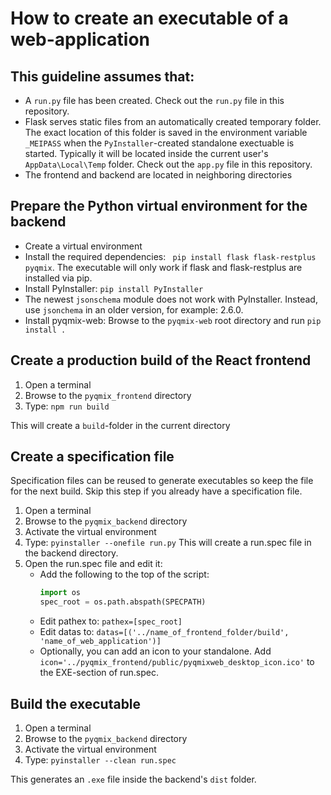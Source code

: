 # How to create an executable of a web-application

## This guideline assumes that:
- A `run.py` file has been created. 
Check out the `run.py` file in this repository.
- Flask serves static files from an automatically created temporary folder. The exact location of this folder is saved in the environment variable `_MEIPASS` when the `PyInstaller`-created standalone exectuable is started. Typically it will be located inside the current user's `AppData\Local\Temp` folder.
Check out the `app.py` file in this repository. 
- The frontend and backend are located in neighboring directories

## Prepare the Python virtual environment for the backend
- Create a virtual environment
- Install the required dependencies: ` pip install flask flask-restplus pyqmix`. The executable will only work if flask and flask-restplus are installed via pip. 
- Install PyInstaller: `pip install PyInstaller`
- The newest `jsonschema` module does not work with PyInstaller. Instead, use `jsonchema` in an older version, for example: 2.6.0.    
- Install pyqmix-web: Browse to the `pyqmix-web` root directory and run `pip install .`

## Create a production build of the React frontend
1. Open a terminal
2. Browse to the `pyqmix_frontend` directory
4. Type: `npm run build`

This will create a `build`-folder in the current directory  

## Create a specification file
Specification files can be reused to generate executables so keep the file for the next build. 
Skip this step if you already have a specification file.
1. Open a terminal 
2. Browse to the `pyqmix_backend` directory
3. Activate the virtual environment
4. Type: `pyinstaller --onefile run.py`
This will create a run.spec file in the backend directory. 
5. Open the run.spec file and edit it:
	* Add the following to the top of the script: 
	  ```python
	  import os
	  spec_root = os.path.abspath(SPECPATH)
	  ```
	* Edit pathex to: `pathex=[spec_root]`
	* Edit datas to: `datas=[('../name_of_frontend_folder/build', 'name_of_web_application')]`
    * Optionally, you can add an icon to your standalone. Add `icon='../pyqmix_frontend/public/pyqmixweb_desktop_icon.ico'` to the EXE-section of run.spec.
    
## Build the executable
1. Open a terminal 
2. Browse to the `pyqmix_backend` directory
3. Activate the virtual environment
4. Type: `pyinstaller --clean run.spec`

This generates an `.exe` file inside the backend's `dist` folder. 

